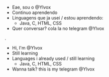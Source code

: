 - Eae, sou o @Ylvox
- Continuo aprendendo
- Linguagens que ja usei / estou aprendendo:
    - Java, C, HTML, CSS
- Quer conversar? cola la no telegram @Ylvox

.

- Hi, I'm @Ylvox
- Still learning
- Languages i already used / still learning
    - Java, C, HTML, CSS
- Wanna talk? this is my telegram @Ylvox
